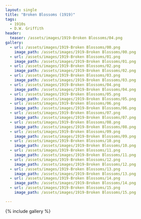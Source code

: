 ```yaml
---
layout: single
title: "Broken Blossoms (1919)"
tags:
  - 1910s 
  - D.W. Griffith
header:
  teaser: /assets/images/1919-Broken Blossoms/04.png
gallery:
  - url: /assets/images/1919-Broken Blossoms/00.png
    image_path: /assets/images/1919-Broken Blossoms/00.png  
  - url: /assets/images/1919-Broken Blossoms/01.png
    image_path: /assets/images/1919-Broken Blossoms/01.png
  - url: /assets/images/1919-Broken Blossoms/02.png
    image_path: /assets/images/1919-Broken Blossoms/02.png
  - url: /assets/images/1919-Broken Blossoms/03.png
    image_path: /assets/images/1919-Broken Blossoms/03.png
  - url: /assets/images/1919-Broken Blossoms/04.png
    image_path: /assets/images/1919-Broken Blossoms/04.png
  - url: /assets/images/1919-Broken Blossoms/05.png
    image_path: /assets/images/1919-Broken Blossoms/05.png
  - url: /assets/images/1919-Broken Blossoms/06.png
    image_path: /assets/images/1919-Broken Blossoms/06.png
  - url: /assets/images/1919-Broken Blossoms/07.png
    image_path: /assets/images/1919-Broken Blossoms/07.png
  - url: /assets/images/1919-Broken Blossoms/08.png
    image_path: /assets/images/1919-Broken Blossoms/08.png
  - url: /assets/images/1919-Broken Blossoms/09.png
    image_path: /assets/images/1919-Broken Blossoms/09.png
  - url: /assets/images/1919-Broken Blossoms/10.png
    image_path: /assets/images/1919-Broken Blossoms/10.png
  - url: /assets/images/1919-Broken Blossoms/11.png
    image_path: /assets/images/1919-Broken Blossoms/11.png
  - url: /assets/images/1919-Broken Blossoms/12.png
    image_path: /assets/images/1919-Broken Blossoms/12.png
  - url: /assets/images/1919-Broken Blossoms/13.png
    image_path: /assets/images/1919-Broken Blossoms/13.png
  - url: /assets/images/1919-Broken Blossoms/14.png
    image_path: /assets/images/1919-Broken Blossoms/14.png
  - url: /assets/images/1919-Broken Blossoms/15.png
    image_path: /assets/images/1919-Broken Blossoms/15.png

---
```

{% include gallery %}
